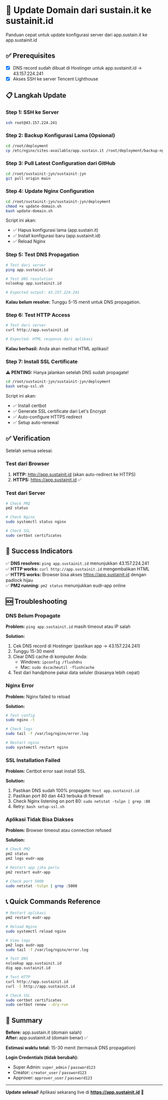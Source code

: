 # 🔄 Update Domain dari sustain.it ke sustainit.id

Panduan cepat untuk update konfigurasi server dari app.sustain.it ke app.sustainit.id

## ✅ Prerequisites

- [x] DNS record sudah dibuat di Hostinger untuk app.sustainit.id → 43.157.224.241
- [x] Akses SSH ke server Tencent Lighthouse

## 📋 Langkah Update

### Step 1: SSH ke Server

```bash
ssh root@43.157.224.241
```

### Step 2: Backup Konfigurasi Lama (Opsional)

```bash
cd /root/deployment
cp /etc/nginx/sites-available/app.sustain.it /root/deployment/backup-nginx-old.conf 2>/dev/null || echo "No old config found"
```

### Step 3: Pull Latest Configuration dari GitHub

```bash
cd /root/sustainit-jyn/sustainit-jyn
git pull origin main
```

### Step 4: Update Nginx Configuration

```bash
cd /root/sustainit-jyn/sustainit-jyn/deployment
chmod +x update-domain.sh
bash update-domain.sh
```

Script ini akan:
- ✅ Hapus konfigurasi lama (app.sustain.it)
- ✅ Install konfigurasi baru (app.sustainit.id)
- ✅ Reload Nginx

### Step 5: Test DNS Propagation

```bash
# Test dari server
ping app.sustainit.id

# Test DNS resolution
nslookup app.sustainit.id

# Expected output: 43.157.224.241
```

**Kalau belum resolve:** Tunggu 5-15 menit untuk DNS propagation.

### Step 6: Test HTTP Access

```bash
# Test dari server
curl http://app.sustainit.id

# Expected: HTML response dari aplikasi
```

**Kalau berhasil:** Anda akan melihat HTML aplikasi!

### Step 7: Install SSL Certificate

**⚠️ PENTING:** Hanya jalankan setelah DNS sudah propagate!

```bash
cd /root/sustainit-jyn/sustainit-jyn/deployment
bash setup-ssl.sh
```

Script ini akan:
- ✅ Install certbot
- ✅ Generate SSL certificate dari Let's Encrypt
- ✅ Auto-configure HTTPS redirect
- ✅ Setup auto-renewal

## ✅ Verification

Setelah semua selesai:

### Test dari Browser

1. **HTTP:** http://app.sustainit.id (akan auto-redirect ke HTTPS)
2. **HTTPS:** https://app.sustainit.id ✅

### Test dari Server

```bash
# Check PM2
pm2 status

# Check Nginx
sudo systemctl status nginx

# Check SSL
sudo certbot certificates
```

## 🎉 Success Indicators

✅ **DNS resolves:** `ping app.sustainit.id` menunjukkan 43.157.224.241  
✅ **HTTP works:** `curl http://app.sustainit.id` mengembalikan HTML  
✅ **HTTPS works:** Browser bisa akses https://app.sustainit.id dengan padlock hijau  
✅ **PM2 running:** `pm2 status` menunjukkan eudr-app online  

## 🆘 Troubleshooting

### DNS Belum Propagate

**Problem:** `ping app.sustainit.id` masih timeout atau IP salah

**Solution:**
1. Cek DNS record di Hostinger (pastikan app → 43.157.224.241)
2. Tunggu 15-30 menit
3. Clear DNS cache di komputer Anda:
   - Windows: `ipconfig /flushdns`
   - Mac: `sudo dscacheutil -flushcache`
4. Test dari handphone pakai data seluler (biasanya lebih cepat)

### Nginx Error

**Problem:** Nginx failed to reload

**Solution:**
```bash
# Test config
sudo nginx -t

# Check logs
sudo tail -f /var/log/nginx/error.log

# Restart nginx
sudo systemctl restart nginx
```

### SSL Installation Failed

**Problem:** Certbot error saat install SSL

**Solution:**
1. Pastikan DNS sudah 100% propagate: `host app.sustainit.id`
2. Pastikan port 80 dan 443 terbuka di firewall
3. Check Nginx listening on port 80: `sudo netstat -tulpn | grep :80`
4. Retry: `bash setup-ssl.sh`

### Aplikasi Tidak Bisa Diakses

**Problem:** Browser timeout atau connection refused

**Solution:**
```bash
# Check PM2
pm2 status
pm2 logs eudr-app

# Restart app jika perlu
pm2 restart eudr-app

# Check port 5000
sudo netstat -tulpn | grep :5000
```

## 📞 Quick Commands Reference

```bash
# Restart aplikasi
pm2 restart eudr-app

# Reload Nginx
sudo systemctl reload nginx

# View logs
pm2 logs eudr-app
sudo tail -f /var/log/nginx/error.log

# Test DNS
nslookup app.sustainit.id
dig app.sustainit.id

# Test HTTP
curl http://app.sustainit.id
curl -I http://app.sustainit.id

# Check SSL
sudo certbot certificates
sudo certbot renew --dry-run
```

## 🎯 Summary

**Before:** app.sustain.it (domain salah)  
**After:** app.sustainit.id (domain benar) ✅

**Estimasi waktu total:** 15-30 menit (termasuk DNS propagation)

**Login Credentials (tidak berubah):**
- Super Admin: `super_admin` / `password123`
- Creator: `creator_user` / `password123`
- Approver: `approver_user` / `password123`

---

**Update selesai!** Aplikasi sekarang live di **https://app.sustainit.id** 🚀
